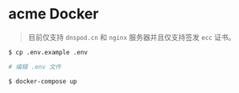 # acme Docker

>目前仅支持 `dnspod.cn` 和 `nginx` 服务器并且仅支持签发 `ecc` 证书。

```bash
$ cp .env.example .env

# 编辑 .env 文件

$ docker-compose up
```

